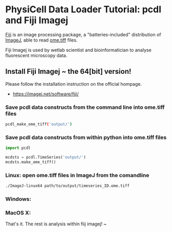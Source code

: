 # PhysiCell Data Loader Tutorial: pcdl and Fiji Imagej

[Fiji](https://fiji.sc/) is an image processing package,
a "batteries-included" distribution of [ImageJ](https://en.wikipedia.org/wiki/ImageJ),
able to read [ome.tiff](https://www.openmicroscopy.org/ome-files/) files.

Fiji Imagej is used by wetlab scientist and bioinformatician to analyse fluorescent microscopy data.

## Install Fiji Imagej ~ the 64[bit] version!

Please follow the installation instruction on the official hompage.
+ https://imagej.net/software/fiji/


### Save pcdl data constructs from the command line into ome.tiff files

```bash
pcdl_make_ome_tiff('output/')
```


### Save pcdl data constructs from within python into ome.tiff files

```python
import pcdl

mcdsts = pcdl.TimeSeries('output/')
mcdsts.make_ome_tiff()
```

### Linux: open ome.tiff files in ImageJ from the comandline

```bash
./ImageJ-linux64 path/to/output/timeseries_ID.ome.tiff
```


### Windows:
<!-- Jenny can you write here something inteligent? -->


### MacOS X:
<!-- Jenny can you write here something inteligent? -->


That's it. The rest is analysis within fiij imagej!
~
